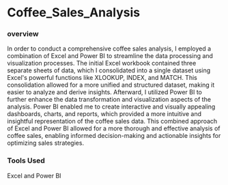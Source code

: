 # Coffee_Sales_Analysis
### overview 
In order to conduct a comprehensive coffee sales analysis, I employed a combination of Excel and Power BI to streamline the data processing and visualization processes. The initial Excel workbook contained three separate sheets of data, which I consolidated into a single dataset using Excel's powerful functions like XLOOKUP, INDEX, and MATCH. This consolidation allowed for a more unified and structured dataset, making it easier to analyze and derive insights. Afterward, I utilized Power BI to further enhance the data transformation and visualization aspects of the analysis. Power BI enabled me to create interactive and visually appealing dashboards, charts, and reports, which provided a more intuitive and insightful representation of the coffee sales data. This combined approach of Excel and Power BI allowed for a more thorough and effective analysis of coffee sales, enabling informed decision-making and actionable insights for optimizing sales strategies.
### Tools Used
Excel and 
Power BI
